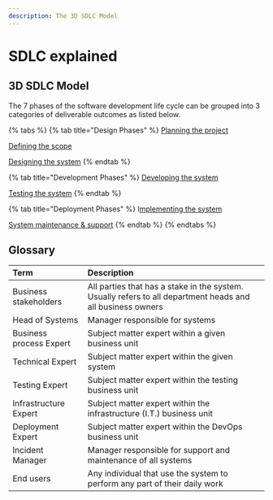 ```yaml
---
description: The 3D SDLC Model
---
```


# SDLC explained

## 3D SDLC Model

The 7 phases of the software development life cycle can be grouped into 3 categories of deliverable outcomes as listed below.

{% tabs %}
{% tab title="Design Phases" %}
[Planning the project](planning-the-project.md)

[Defining the scope](defining-the-scope.md)

[Designing the system](designing-the-system.md)
{% endtab %}

{% tab title="Development Phases" %}
[Developing the system](developing-the-system.md)

[Testing the system](testing-the-system.md)
{% endtab %}

{% tab title="Deployment Phases" %}
I[mplementing the system](implementing-the-system.md)

[System maintenance & support](system-maintenance-and-support.md)
{% endtab %}
{% endtabs %}

## Glossary <a id="glossary"></a>

| Term | Description |
| :--- | :--- |
| Business stakeholders | All parties that has a stake in the system. Usually refers to all department heads and all business owners |
| Head of Systems | Manager responsible for systems |
| Business process Expert | Subject matter expert within a given business unit |
| Technical Expert | Subject matter expert within the given system |
| Testing Expert | Subject matter expert within the testing business unit |
| Infrastructure Expert | Subject matter expert within the infrastructure \(I.T.\) business unit |
| Deployment Expert | Subject matter expert within the DevOps business unit |
| Incident Manager | Manager responsible for support and maintenance of all systems |
| End users | Any individual that use the system to perform any part of their daily work |

